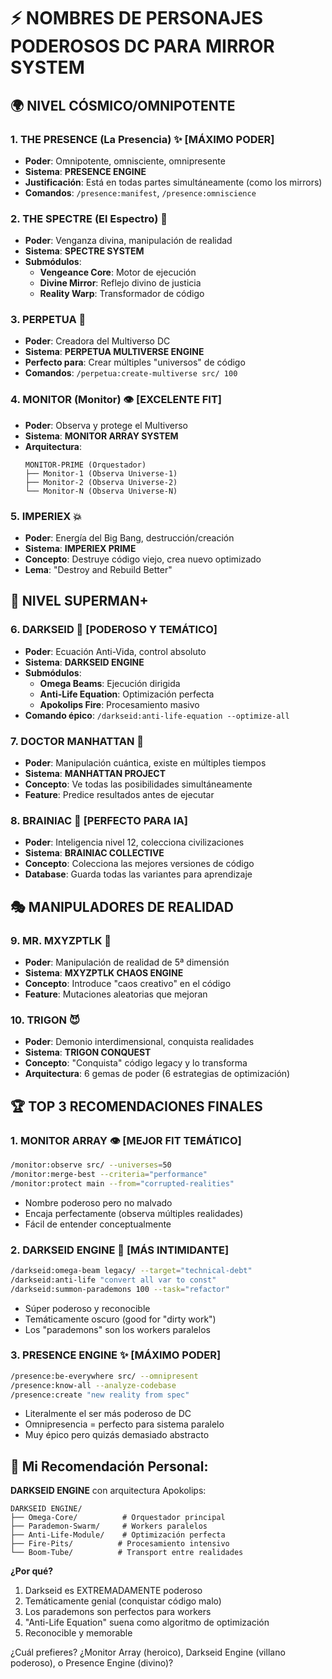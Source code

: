 # ⚡ NOMBRES DE PERSONAJES PODEROSOS DC PARA MIRROR SYSTEM

## 🌍 NIVEL CÓSMICO/OMNIPOTENTE

### 1. **THE PRESENCE** (La Presencia) ✨ [MÁXIMO PODER]
- **Poder**: Omnipotente, omnisciente, omnipresente
- **Sistema**: **PRESENCE ENGINE**
- **Justificación**: Está en todas partes simultáneamente (como los mirrors)
- **Comandos**: `/presence:manifest`, `/presence:omniscience`

### 2. **THE SPECTRE** (El Espectro) 👻
- **Poder**: Venganza divina, manipulación de realidad
- **Sistema**: **SPECTRE SYSTEM**
- **Submódulos**:
  - **Vengeance Core**: Motor de ejecución
  - **Divine Mirror**: Reflejo divino de justicia
  - **Reality Warp**: Transformador de código

### 3. **PERPETUA** 🌌
- **Poder**: Creadora del Multiverso DC
- **Sistema**: **PERPETUA MULTIVERSE ENGINE**
- **Perfecto para**: Crear múltiples "universos" de código
- **Comandos**: `/perpetua:create-multiverse src/ 100`

### 4. **MONITOR** (Monitor) 👁️ [EXCELENTE FIT]
- **Poder**: Observa y protege el Multiverso
- **Sistema**: **MONITOR ARRAY SYSTEM**
- **Arquitectura**:
  ```
  MONITOR-PRIME (Orquestador)
  ├── Monitor-1 (Observa Universe-1)
  ├── Monitor-2 (Observa Universe-2)
  └── Monitor-N (Observa Universe-N)
  ```

### 5. **IMPERIEX** 💥
- **Poder**: Energía del Big Bang, destrucción/creación
- **Sistema**: **IMPERIEX PRIME**
- **Concepto**: Destruye código viejo, crea nuevo optimizado
- **Lema**: "Destroy and Rebuild Better"

## 🦸 NIVEL SUPERMAN+

### 6. **DARKSEID** 👹 [PODEROSO Y TEMÁTICO]
- **Poder**: Ecuación Anti-Vida, control absoluto
- **Sistema**: **DARKSEID ENGINE**
- **Submódulos**:
  - **Omega Beams**: Ejecución dirigida
  - **Anti-Life Equation**: Optimización perfecta
  - **Apokolips Fire**: Procesamiento masivo
- **Comando épico**: `/darkseid:anti-life-equation --optimize-all`

### 7. **DOCTOR MANHATTAN** 🔵
- **Poder**: Manipulación cuántica, existe en múltiples tiempos
- **Sistema**: **MANHATTAN PROJECT**
- **Concepto**: Ve todas las posibilidades simultáneamente
- **Feature**: Predice resultados antes de ejecutar

### 8. **BRAINIAC** 🧠 [PERFECTO PARA IA]
- **Poder**: Inteligencia nivel 12, colecciona civilizaciones
- **Sistema**: **BRAINIAC COLLECTIVE**
- **Concepto**: Colecciona las mejores versiones de código
- **Database**: Guarda todas las variantes para aprendizaje

## 🎭 MANIPULADORES DE REALIDAD

### 9. **MR. MXYZPTLK** 🎪
- **Poder**: Manipulación de realidad de 5ª dimensión
- **Sistema**: **MXYZPTLK CHAOS ENGINE**
- **Concepto**: Introduce "caos creativo" en el código
- **Feature**: Mutaciones aleatorias que mejoran

### 10. **TRIGON** 😈
- **Poder**: Demonio interdimensional, conquista realidades
- **Sistema**: **TRIGON CONQUEST**
- **Concepto**: "Conquista" código legacy y lo transforma
- **Arquitectura**: 6 gemas de poder (6 estrategias de optimización)

## 🏆 TOP 3 RECOMENDACIONES FINALES

### 1. **MONITOR ARRAY** 👁️ [MEJOR FIT TEMÁTICO]
```bash
/monitor:observe src/ --universes=50
/monitor:merge-best --criteria="performance"
/monitor:protect main --from="corrupted-realities"
```
- Nombre poderoso pero no malvado
- Encaja perfectamente (observa múltiples realidades)
- Fácil de entender conceptualmente

### 2. **DARKSEID ENGINE** 👹 [MÁS INTIMIDANTE]
```bash
/darkseid:omega-beam legacy/ --target="technical-debt"
/darkseid:anti-life "convert all var to const"
/darkseid:summon-parademons 100 --task="refactor"
```
- Súper poderoso y reconocible
- Temáticamente oscuro (good for "dirty work")
- Los "parademons" son los workers paralelos

### 3. **PRESENCE ENGINE** ✨ [MÁXIMO PODER]
```bash
/presence:be-everywhere src/ --omnipresent
/presence:know-all --analyze-codebase
/presence:create "new reality from spec"
```
- Literalmente el ser más poderoso de DC
- Omnipresencia = perfecto para sistema paralelo
- Muy épico pero quizás demasiado abstracto

## 🎯 Mi Recomendación Personal:

**DARKSEID ENGINE** con arquitectura Apokolips:

```
DARKSEID ENGINE/
├── Omega-Core/          # Orquestador principal
├── Parademon-Swarm/     # Workers paralelos
├── Anti-Life-Module/    # Optimización perfecta
├── Fire-Pits/          # Procesamiento intensivo
└── Boom-Tube/          # Transport entre realidades
```

**¿Por qué?**
1. Darkseid es EXTREMADAMENTE poderoso
2. Temáticamente genial (conquistar código malo)
3. Los parademons son perfectos para workers
4. "Anti-Life Equation" suena como algoritmo de optimización
5. Reconocible y memorable

¿Cuál prefieres? ¿Monitor Array (heroico), Darkseid Engine (villano poderoso), o Presence Engine (divino)?